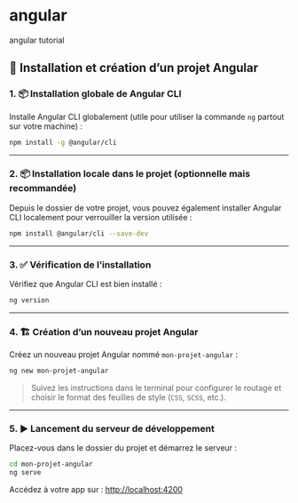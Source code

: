 # angular
angular tutorial

## 🚀 Installation et création d’un projet Angular

### 1. 📦 Installation globale de Angular CLI

Installe Angular CLI globalement (utile pour utiliser la commande `ng` partout sur votre machine) :

```bash
npm install -g @angular/cli
```

---

### 2. 📦 Installation locale dans le projet (optionnelle mais recommandée)

Depuis le dossier de votre projet, vous pouvez également installer Angular CLI localement pour verrouiller la version utilisée :

```bash
npm install @angular/cli --save-dev
```

---

### 3. ✅ Vérification de l’installation

Vérifiez que Angular CLI est bien installé :

```bash
ng version
```

---

### 4. 🏗️ Création d’un nouveau projet Angular

Créez un nouveau projet Angular nommé `mon-projet-angular` :

```bash
ng new mon-projet-angular
```

> Suivez les instructions dans le terminal pour configurer le routage et choisir le format des feuilles de style (`CSS`, `SCSS`, etc.).

---

### 5. ▶️ Lancement du serveur de développement

Placez-vous dans le dossier du projet et démarrez le serveur :

```bash
cd mon-projet-angular
ng serve
```

Accédez à votre app sur : [http://localhost:4200](http://localhost:4200)
